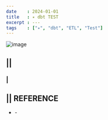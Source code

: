 ```yaml
---
date    : 2024-01-01
title   : ✴️ dbt TEST
excerpt : ---
tags    : ["✴️", "dbt", "ETL", "Test"]
---
```


![image](https://github.com/sh16ma/gitpress/assets/150888300/d3b2fdbc-417f-4145-8f6b-d9e2ab58c483)

## || 
### |

## || REFERENCE
- []() -
